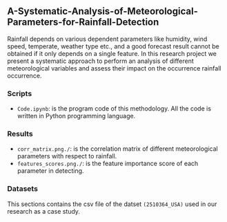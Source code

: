 ## A-Systematic-Analysis-of-Meteorological-Parameters-for-Rainfall-Detection

Rainfall depends on various dependent parameters like humidity, wind speed, temperate, weather type etc., and a good forecast result cannot be obtained if it only depends on a single feature. In this research project we present a systematic approach to perform an analysis of different meteorological variables and assess their impact on the occurrence rainfall occurrence. 


### Scripts
+ `Code.ipynb`: is the program code of this methodology. All the code is written in Python programming language.


### Results
+ `corr_matrix.png./`: is the correlation matrix of different meteorological parameters with respect to rainfall.
+ `features_scores.png./`: is the feature importance score of each parameter in detecting.


### Datasets

This sections contains the csv file of the datset `(2510364_USA)` used in our research as a case study.
